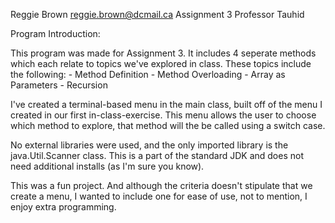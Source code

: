 Reggie Brown
reggie.brown@dcmail.ca
Assignment 3
Professor Tauhid

Program Introduction:

This program was made for Assignment 3. It includes 4 seperate
methods which each relate to topics we've explored in class.
These topics include the following:
    - Method Definition
    - Method Overloading
    - Array as Parameters
    - Recursion

I've created a terminal-based menu in the main class, built off of the menu I created in our first in-class-exercise. This menu allows the user to choose which method to explore, that method will the be called using a switch case.

No external libraries were used, and the only imported library is the java.Util.Scanner class. This is a part of the standard JDK and does not need additional installs (as I'm sure you know). 

This was a fun project. And although the criteria doesn't stipulate that we create a menu, I wanted to include one for ease of use, not to mention, I enjoy extra programming.
